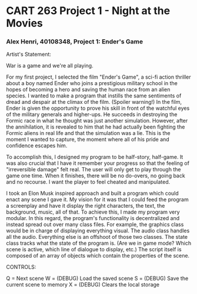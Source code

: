 # CART 263 Project 1 - Night at the Movies

### Alex Henri, 40108348, Project 1: Ender's Game

Artist's Statement:

War is a game and we're all playing.

For my first project, I selected the film "Ender's Game", a sci-fi action thriller about a boy named Ender who joins a prestigious military school in the hopes of becoming a hero and saving the human race from an alien species. I wanted to make a program that instills the same sentiments of 
dread and despair at the climax of the film. (Spoiler warning!) In the film, Ender is given the opportunity to prove his skill in front of the 
watchful eyes of the military generals and higher-ups. He succeeds in destroying the Formic race in what he thought was just another simulation.
However, after the annihilation, it is revealed to him that he had actually been fighting the Formic aliens in real life and that the simulation 
was a lie. This is the moment I wanted to capture, the moment where all of his pride and confidence escapes him.

To accomplish this, I designed my program to be half-story, half-game. It was also crucial that I have it remember your progress so that the feeling of "irreversible damage" felt real. The user will only get to play through the game one time. When it finishes, there will be no do-overs, no going back and no recourse. I want the player to feel cheated and manipulated. 

I took an Elon Musk inspired approach and built a program which could enact any scene I gave it. My vision for it was that I could feed the program a screenplay and have it display the right characters, the text, the background, music, all of that. To achieve this, I made my program very modular. In this regard, the program's functionality is decentralized and instead spread out over many class files. For example, the graphics class would be in charge of displaying everything visual. The audio class handles all the audio. Everything else is an offshoot of those two classes. The state class tracks what the state of the program is. (Are we in game mode? Which scene is active, which line of dialogue to display, etc.) The script itself is composed of an array of objects which contain the properties of the scene. 

CONTROLS:

Q = Next scene
W = (DEBUG) Load the saved scene
S = (DEBUG) Save the current scene to memory
X = (DEBUG) Clears the local storage